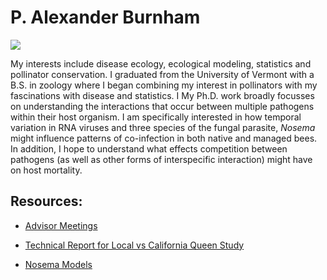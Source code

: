 # P. Alexander Burnham

![](Pictures/smoker.png) 

My interests include disease ecology, ecological modeling, statistics and pollinator conservation. I graduated from the University of Vermont with a B.S. in zoology where I began combining my interest in pollinators with my fascinations with disease and statistics. I My Ph.D. work broadly focusses on understanding the interactions that occur between multiple pathogens within their host organism. I am specifically interested in how temporal variation in RNA viruses and three species of the fungal parasite, *Nosema* might influence patterns of co-infection in both native and managed bees. In addition, I hope to understand what effects competition between pathogens (as well as other forms of interspecific interaction) might have on host mortality.

## Resources:

* [Advisor Meetings](meetings.html)

* [Technical Report for Local vs California Queen Study](Pictures/QueenMark.pdf)

* [Nosema Models](NosemaModels.html)

  ​

  ​

